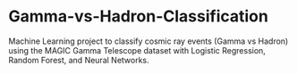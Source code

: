 # Gamma-vs-Hadron-Classification
Machine Learning project to classify cosmic ray events (Gamma vs Hadron) using the MAGIC Gamma Telescope dataset with Logistic Regression, Random Forest, and Neural Networks.
